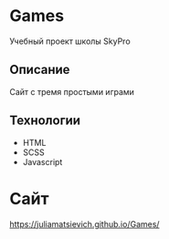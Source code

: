 # Games
Учебный проект школы SkyPro 

## Описание
Сайт с тремя простыми играми

## Технологии
- HTML
- SCSS
- Javascript

# Сайт
https://juliamatsievich.github.io/Games/

